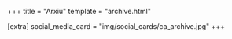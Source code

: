 +++
title = "Arxiu"
template = "archive.html"

[extra]
social_media_card = "img/social_cards/ca_archive.jpg"
+++
